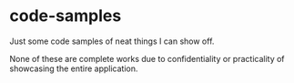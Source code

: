 # code-samples
Just some code samples of neat things I can show off.

None of these are complete works due to confidentiality or practicality of showcasing the entire application. 
